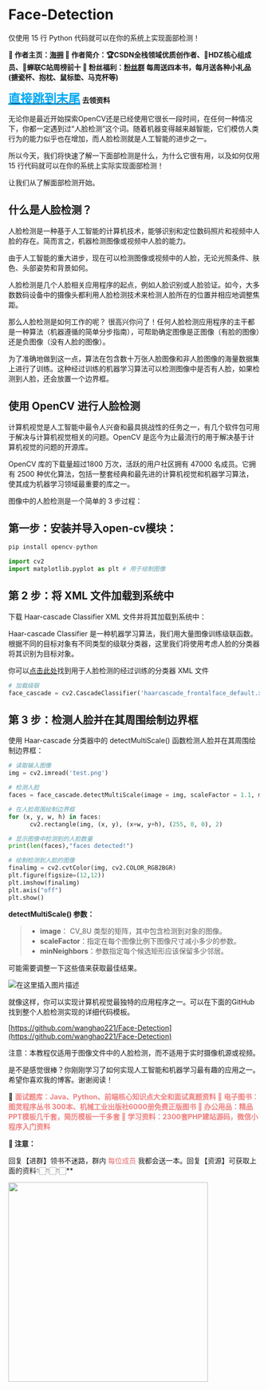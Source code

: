 # Face-Detection
仅使用 15 行 Python 代码就可以在你的系统上实现面部检测！

**🌊 作者主页：[海拥](https://haiyong.blog.csdn.net/)
🌊 作者简介：🏆CSDN全栈领域优质创作者、🥇HDZ核心组成员、🥈蝉联C站周榜前十
🌊 粉丝福利：[粉丝群](https://app.yinxiang.com/fx/8aa8eb1b-7d45-4793-a160-b990d9da2e75) 每周送四本书，每月送各种小礼品(搪瓷杯、抱枕、鼠标垫、马克杯等)**

<a href="#jump99"><font size="5" color="#03a9f4"><b><u>直接跳到末尾</u></b></font></a>  **去领资料**

无论你是最近开始探索OpenCV还是已经使用它很长一段时间，在任何一种情况下，你都一定遇到过“人脸检测”这个词。随着机器变得越来越智能，它们模仿人类行为的能力似乎也在增加，而人脸检测就是人工智能的进步之一。

所以今天，我们将快速了解一下面部检测是什么，为什么它很有用，以及如何仅用 15 行代码就可以在你的系统上实际实现面部检测！

让我们从了解面部检测开始。

## 什么是人脸检测？

人脸检测是一种基于人工智能的计算机技术，能够识别和定位数码照片和视频中人脸的存在。简而言之，机器检测图像或视频中人脸的能力。

由于人工智能的重大进步，现在可以检测图像或视频中的人脸，无论光照条件、肤色、头部姿势和背景如何。

人脸检测是几个人脸相关应用程序的起点，例如人脸识别或人脸验证。如今，大多数数码设备中的摄像头都利用人脸检测技术来检测人脸所在的位置并相应地调整焦距。

那么人脸检测是如何工作的呢？
很高兴你问了！任何人脸检测应用程序的主干都是一种算法（机器遵循的简单分步指南），可帮助确定图像是正图像（有脸的图像）还是负图像（没有人脸的图像）。

为了准确地做到这一点，算法在包含数十万张人脸图像和非人脸图像的海量数据集上进行了训练。这种经过训练的机器学习算法可以检测图像中是否有人脸，如果检测到人脸，还会放置一个边界框。

## 使用 OpenCV 进行人脸检测
计算机视觉是人工智能中最令人兴奋和最具挑战性的任务之一，有几个软件包可用于解决与计算机视觉相关的问题。OpenCV 是迄今为止最流行的用于解决基于计算机视觉的问题的开源库。

OpenCV 库的下载量超过1800 万次，活跃的用户社区拥有 47000 名成员。它拥有 2500 种优化算法，包括一整套经典和最先进的计算机视觉和机器学习算法，使其成为机器学习领域最重要的库之一。

图像中的人脸检测是一个简单的 3 步过程：

## 第一步：安装并导入open-cv模块：

```python
pip install opencv-python
```

```python
import cv2
import matplotlib.pyplot as plt # 用于绘制图像
```

## 第 2 步：将 XML 文件加载到系统中
下载 Haar-cascade Classifier XML 文件并将其加载到系统中：

Haar-cascade Classifier 是一种机器学习算法，我们用大量图像训练级联函数。根据不同的目标对象有不同类型的级联分类器，这里我们将使用考虑人脸的分类器将其识别为目标对象。

你可以[点击此处](https://github.com/wanghao221/Face-Detection/blob/main/haarcascade_frontalface_default.xml)找到用于人脸检测的经过训练的分类器 XML 文件


```python
# 加载级联
face_cascade = cv2.CascadeClassifier('haarcascade_frontalface_default.xml')
```
## 第 3 步：检测人脸并在其周围绘制边界框
使用 Haar-cascade 分类器中的 detectMultiScale() 函数检测人脸并在其周围绘制边界框：

```python
# 读取输入图像
img = cv2.imread('test.png')

# 检测人脸
faces = face_cascade.detectMultiScale(image = img, scaleFactor = 1.1, minNeighbors = 5)

# 在人脸周围绘制边界框
for (x, y, w, h) in faces:
      cv2.rectangle(img, (x, y), (x+w, y+h), (255, 0, 0), 2)

# 显示图像中检测到的人脸数量
print(len(faces),"faces detected!")

# 绘制检测到人脸的图像
finalimg = cv2.cvtColor(img, cv2.COLOR_RGB2BGR)
plt.figure(figsize=(12,12))
plt.imshow(finalimg) 
plt.axis("off")
plt.show()
```
**detectMultiScale() 参数：**

>  - **image**： CV_8U 类型的矩阵，其中包含检测到对象的图像。
>  - **scaleFactor**：指定在每个图像比例下图像尺寸减小多少的参数。
>  - **minNeighbors**：参数指定每个候选矩形应该保留多少邻居。

可能需要调整一下这些值来获取最佳结果。

![在这里插入图片描述](https://img-blog.csdnimg.cn/dd5e455cf04d43ed953ef5004d97fdaa.png)


就像这样，你可以实现计算机视觉最独特的应用程序之一。可以在下面的GitHub找到整个人脸检测实现的详细代码模板。

[https://github.com/wanghao221/Face-Detection](https://github.com/wanghao221/Face-Detection)

注意：本教程仅适用于图像文件中的人脸检测，而不适用于实时摄像机源或视频。

是不是感觉很棒？你刚刚学习了如何实现人工智能和机器学习最有趣的应用之一。希望你喜欢我的博客。谢谢阅读！

🌊 <font color="#F08080">**面试题库：Java、Python、前端核心知识点大全和面试真题资料
🌊 电子图书：图灵程序丛书 300本、机械工业出版社6000册免费正版图书
🌊 办公用品：精品PPT模板几千套，简历模板一千多套
🌊 学习资料：2300套PHP建站源码，微信小程序入门资料**</font>

**📣 注意：**

回复【进群】领书不迷路，群内 <font color="#e66b6d">每位成员</font> 我都会送一本。回复【资源】可获取上面的资料👇🏻👇🏻👇🏻**

<img src="https://img-blog.csdnimg.cn/07d5c80f7ae44ca7b8d441cc0c19943f.png#pic_center%E2%80%9D" width=400x>
